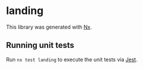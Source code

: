 # landing

This library was generated with [Nx](https://nx.dev).

## Running unit tests

Run `nx test landing` to execute the unit tests via [Jest](https://jestjs.io).
